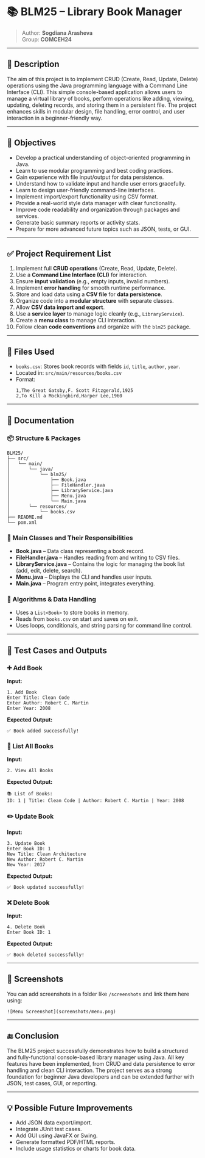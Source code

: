 # 📚 BLM25 – Library Book Manager

> Author: **Sogdiana Arasheva**  
> Group: **COMCEH24**

---

## 📝 Description

The aim of this project is to implement CRUD (Create, Read, Update, Delete) operations using the Java programming language with a Command Line Interface (CLI). This simple console-based application allows users to manage a virtual library of books, perform operations like adding, viewing, updating, deleting records, and storing them in a persistent file. The project enhances skills in modular design, file handling, error control, and user interaction in a beginner-friendly way.

---

## 🎯 Objectives

- Develop a practical understanding of object-oriented programming in Java.
- Learn to use modular programming and best coding practices.
- Gain experience with file input/output for data persistence.
- Understand how to validate input and handle user errors gracefully.
- Learn to design user-friendly command-line interfaces.
- Implement import/export functionality using CSV format.
- Provide a real-world style data manager with clear functionality.
- Improve code readability and organization through packages and services.
- Generate basic summary reports or activity stats.
- Prepare for more advanced future topics such as JSON, tests, or GUI.

---

## ✅ Project Requirement List

1. Implement full **CRUD operations** (Create, Read, Update, Delete).
2. Use a **Command Line Interface (CLI)** for interaction.
3. Ensure **input validation** (e.g., empty inputs, invalid numbers).
4. Implement **error handling** for smooth runtime performance.
5. Store and load data using a **CSV file** for **data persistence**.
6. Organize code into a **modular structure** with separate classes.
7. Allow **CSV data import and export**.
8. Use a **service layer** to manage logic cleanly (e.g., `LibraryService`).
9. Create a **menu class** to manage CLI interaction.
10. Follow clean **code conventions** and organize with the `blm25` package.

---

## 📂 Files Used

- `books.csv`: Stores book records with fields `id`, `title`, `author`, `year`.
- Located in: `src/main/resources/books.csv`
- Format:
  ```
  1,The Great Gatsby,F. Scott Fitzgerald,1925
  2,To Kill a Mockingbird,Harper Lee,1960
  ```

---

## 🧠 Documentation

### 📦 Structure & Packages

```
BLM25/
├── src/
│   └── main/
│       └── java/
│           └── blm25/
│               ├── Book.java
│               ├── FileHandler.java
│               ├── LibraryService.java
│               ├── Menu.java
│               └── Main.java
│       └── resources/
│           └── books.csv
├── README.md
└── pom.xml
```

### 🧩 Main Classes and Their Responsibilities

- **Book.java** – Data class representing a book record.
- **FileHandler.java** – Handles reading from and writing to CSV files.
- **LibraryService.java** – Contains the logic for managing the book list (add, edit, delete, search).
- **Menu.java** – Displays the CLI and handles user inputs.
- **Main.java** – Program entry point, integrates everything.

### 🔁 Algorithms & Data Handling

- Uses a `List<Book>` to store books in memory.
- Reads from `books.csv` on start and saves on exit.
- Uses loops, conditionals, and string parsing for command line control.

---

## 🧪 Test Cases and Outputs

### ➕ Add Book

**Input:**
```
1. Add Book  
Enter Title: Clean Code  
Enter Author: Robert C. Martin  
Enter Year: 2008
```

**Expected Output:**
```
✅ Book added successfully!
```

### 🧾 List All Books

**Input:**
```
2. View All Books
```

**Expected Output:**
```
📚 List of Books:
ID: 1 | Title: Clean Code | Author: Robert C. Martin | Year: 2008
```

### ✏️ Update Book

**Input:**
```
3. Update Book  
Enter Book ID: 1  
New Title: Clean Architecture  
New Author: Robert C. Martin  
New Year: 2017
```

**Expected Output:**
```
✅ Book updated successfully!
```

### ❌ Delete Book

**Input:**
```
4. Delete Book  
Enter Book ID: 1
```

**Expected Output:**
```
✅ Book deleted successfully!
```

---

## 📸 Screenshots

You can add screenshots in a folder like `/screenshots` and link them here using:

```
![Menu Screenshot](screenshots/menu.png)
```

---

## 🔚 Conclusion

The BLM25 project successfully demonstrates how to build a structured and fully-functional console-based library manager using Java. All key features have been implemented, from CRUD and data persistence to error handling and clean CLI interaction. The project serves as a strong foundation for beginner Java developers and can be extended further with JSON, test cases, GUI, or reporting.

---

## 💡 Possible Future Improvements

- Add JSON data export/import.
- Integrate JUnit test cases.
- Add GUI using JavaFX or Swing.
- Generate formatted PDF/HTML reports.
- Include usage statistics or charts for book data.